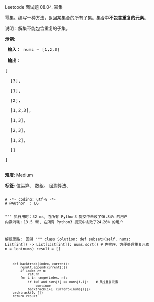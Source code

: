 Leetcode 面试题 08.04. 幂集
<p>幂集。编写一种方法，返回某集合的所有子集。集合中<strong>不包含重复的元素</strong>。</p>


<p>说明：解集不能包含重复的子集。</p>



<p><strong>示例:</strong></p>



<pre><strong> 输入</strong>： nums = [1,2,3]

<strong> 输出</strong>：

[

  [3],

&nbsp; [1],

&nbsp; [2],

&nbsp; [1,2,3],

&nbsp; [1,3],

&nbsp; [2,3],

&nbsp; [1,2],

&nbsp; []

]

</pre>





 **难度**: Medium



 **标签**: 位运算、 数组、 回溯算法、 





<div class="hcb_wrap">
<pre class="prism undefined-numbers lang-python" data-lang="Python"><code>
# -*- coding: utf-8 -*-
# @Author  : LG

"""
执行用时：32 ms, 在所有 Python3 提交中击败了96.84% 的用户
内存消耗：13.5 MB, 在所有 Python3 提交中击败了24.26% 的用户

解题思路：
    回溯
"""
class Solution:
    def subsets(self, nums: List[int]) -> List[List[int]]:
        nums.sort() # 先排序，方便处理重复元素
        n = len(nums)
        result = []

        def backtrack(index, current):
            result.append(current[:])
            if index >= n:
                return
            for i in range(index, n):
                if i>0 and nums[i] == nums[i-1]:    # 跳过重复元素
                    continue
                backtrack(i+1, current+[nums[i]])
        backtrack(0, [])
        return result
</code></pre></div>
